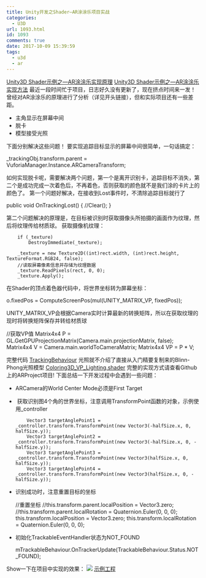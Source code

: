 ```yaml
---
title: Unity开发之Shader—AR涂涂乐项目实战
categories:
  - U3D
url: 1093.html
id: 1093
comments: true
date: 2017-10-09 15:39:59
tags:
  - u3d
  - ar
---
```


[Unity3D Shader示例之—AR涂涂乐实现原理](http://www.le-more.com/?p=280) [Unity3D Shader示例之—AR涂涂乐实现方法](http://www.le-more.com/?p=369) 最近一段时间忙于项目，日志好久没有更新了，现在挤点时间来一发！ 曾经对AR涂涂乐的原理进行了分析（详见开头链接），但和实际项目还有一些差距。

*   主角显示在屏幕中间
*   脱卡
*   模型接受光照

下面分别解决这些问题！ 要实现追踪目标显示的屏幕中间很简单，一句话搞定：

_trackingObj.transform.parent = VuforiaManager.Instance.ARCameraTransform;

如何实现脱卡呢，需要解决两个问题，第一个是离开识别卡，追踪目标不消失，第二个是成功完成一次着色后，不再着色，否则获取的颜色就不是我们涂的卡片上的颜色了。 第一个问题好解决，在接收到Lost事件时，不清除追踪目标就行了

public void OnTrackingLost()
    {
        //Clear();
    }

第二个问题解决的原理是，在目标被识别时获取摄像头所拍摄的画面作为纹理，然后将纹理传给材质球。 获取摄像机纹理：

        if (_texture)
            DestroyImmediate(_texture);

        _texture = new Texture2D((int)rect.width, (int)rect.height, TextureFormat.RGB24, false);
        //读取屏幕像素信息并存储为纹理数据  
        _texture.ReadPixels(rect, 0, 0);
        _texture.Apply();

在Shader的顶点着色器代码中，将世界坐标转为屏幕坐标：

o.fixedPos = ComputeScreenPos(mul(UNITY\_MATRIX\_VP, fixedPos));

UNITY\_MATRIX\_VP会根据Camera实时计算最新的转换矩阵，所以在获取纹理的现时将转换矩阵保存并转给材质球

  //获取VP值
        Matrix4x4 P = GL.GetGPUProjectionMatrix(Camera.main.projectionMatrix, false);
        Matrix4x4 V = Camera.main.worldToCameraMatrix;
        Matrix4x4 VP = P * V;

完整代码 [TrackingBehaviour](https://github.com/max-xue/Coloring3D/blob/master/Assets/Coloring3D/Scripts/TrackingBehaviour_VP.cs) 光照就不介绍了直接从入门精要复制来的Blinn-Phong光照模型 [Coloring3D\_VP\_Lighting.shader](https://github.com/max-xue/Coloring3D/blob/master/Assets/Coloring3D/Shaders/Coloring3D_VP_Lighting.shader) 完整的实现方式请查看Github上的ARProject项目! 下面总结一下开发过程中会遇到一些问题：

*   ARCamera的World Center Mode必须是First Target
*    获取识别图4个角的世界坐标，注意调用TransformPoint函数的对象，示例使用_controller
    
            Vector3 targetAnglePoint1 = _controller.transform.TransformPoint(new Vector3(-halfSize.x, 0, halfSize.y));
            Vector3 targetAnglePoint2 = _controller.transform.TransformPoint(new Vector3(-halfSize.x, 0, -halfSize.y));
            Vector3 targetAnglePoint3 = _controller.transform.TransformPoint(new Vector3(halfSize.x, 0, halfSize.y));
            Vector3 targetAnglePoint4 = _controller.transform.TransformPoint(new Vector3(halfSize.x, 0, -halfSize.y));
    
*   识别成功时，注意重置目标的坐标
    
    //重置坐标
    //this.transform.parent.localPosition = Vector3.zero;
    //this.transform.parent.localRotation = Quaternion.Euler(0, 0, 0);
    this.transform.localPosition = Vector3.zero;
    this.transform.localRotation = Quaternion.Euler(0, 0, 0);
    
*   初始化TrackableEventHandler状态为NOT_FOUND
    
    mTrackableBehaviour.OnTrackerUpdate(TrackableBehaviour.Status.NOT_FOUND);
    

Show一下在项目中实现的效果： ![](http://www.le-more.com/wp-content/uploads/2017/10/ar_coloring_project.gif) [示例工程](https://github.com/max-xue/Coloring3D)